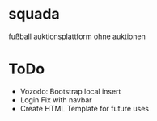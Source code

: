 # squada
fußball auktionsplattform ohne auktionen

# ToDo

- Vozodo: Bootstrap local insert
- Login Fix with navbar
- Create HTML Template for future uses
